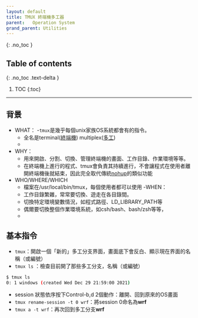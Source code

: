 ```yaml
---
layout: default
title: TMUX 終端機多工器
parent:   Operation System
grand_parent: Utilities
---
```


{: .no_toc }

## Table of contents
{: .no_toc .text-delta }

1. TOC
{:toc}

---

## 背景
- WHAT：
  -`tmux`是幾乎每個unix家族OS系統都會有的指令。
  - 全名是terminal([終端機](https://zh.wikipedia.org/wiki/%E7%B5%82%E7%AB%AF)) multiplex([多工](https://en.wikipedia.org/wiki/Multiplex))
  - 
- WHY：
  - 用來開啟、分割、切換、管理終端機的畫面、工作目錄、作業環境等等。
  - 在終端機上進行的程式、tmux會負責其持續進行，不會讓程式在使用者離開終端機後就結束，因此完全取代傳統[nohup](https://zh.wikipedia.org/wiki/Nohup)的類似功能
- WHO/WHERE/WHICH
  - 檔案在/usr/local/bin/tmux，每個使用者都可以使用
-WHEN：
  - 工作目錄繁雜，常常要切換、遊走在各目錄間。
  - 切換特定環境變數情況，如程式路徑、LD_LIBRARY_PATH等
  - 偶爾要切換整個作業環境系統，如csh/bash、bash/zsh等等，
  -   

## 基本指令
- `tmux`：開啟一個「新的」多工分支界面，畫面底下會反白、顯示現在界面的名稱（或編號）
- `tmux ls` ：檢查目前開了那些多工分支，名稱（或編號）

```bash
$ tmux ls
0: 1 windows (created Wed Dec 29 21:59:00 2021)
```
- session 狀態依序按下Control-b,d 2個動作：離開、回到原來的OS畫面
- `tmux rename-session -t 0 wrf`：將session 0命名為**wrf**
- `tmux a -t wrf`：再次回到多工分支**wrf**
